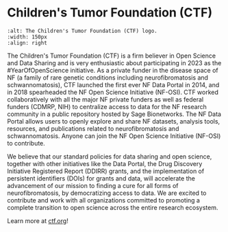 # Children's Tumor Foundation (CTF)
```{image} /About/logos/CTF-logo.png
:alt: The Children's Tumor Foundation (CTF) logo.
:width: 150px
:align: right
```

The Children's Tumor Foundation (CTF) is a firm believer in Open Science and Data Sharing and is very enthusiastic about participating in 2023 as the #YearOfOpenScience initiative. As a private funder in the disease space of NF (a family of rare genetic conditions including neurofibromatosis and schwannomatosis), CTF launched the first ever NF Data Portal in 2014, and in 2018 spearheaded the NF Open Science Initiative (NF-OSI). CTF worked collaboratively with all the major NF private funders as well as federal funders (CDMRP, NIH) to centralize access to data for the NF research community in a public repository hosted by Sage Bionetworks. The NF Data Portal allows users to openly explore and share NF datasets, analysis tools, resources, and publications related to neurofibromatosis and schwannomatosis. Anyone can join the NF Open Science Initiative (NF-OSI) to contribute. 

We believe that our standard policies for data sharing and open science, together with other initiatives like the Data Portal, the Drug Discovery Initiative Registered Report (DDIRR) grants, and the implementation of persistent identifiers (DOIs) for grants and data, will accelerate the advancement of our mission to finding a cure for all forms of neurofibromatosis, by democratizing access to data. We are excited to contribute and work with all organizations committed to promoting a complete transition to open science across the entire research ecosystem. 

Learn more at [ctf.org](http://ctf.org)!
